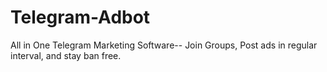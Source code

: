 # Telegram-Adbot
All in One Telegram Marketing Software-- Join Groups, Post ads in regular interval, and stay ban free.
